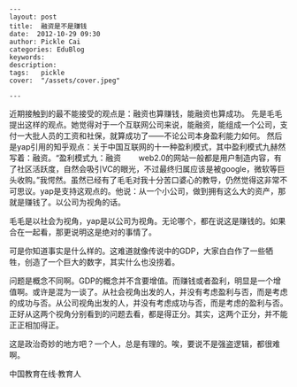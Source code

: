 
    ---
    layout: post  
    title:  融资是不是赚钱  
    date:  2012-10-29 09:30  
    author: Pickle Cai  
    categories: EduBlog  
    keywords: 
    description:   
    tags:	pickle   
    cover:  "/assets/cover.jpeg"  

    ---  
    
 近期接触到的最不能接受的观点是：融资也算赚钱，能融资也算成功。 先是毛毛提出这样的观点。她觉得对于一个互联网公司来说，能融资，能组成一个公司，支付一大批人员的工资和社保，就算成功了——不论公司本身盈利能力如何。 然后是yap引用的知乎观点：关于中国互联网的十一种盈利模式，其中盈利模式九赫然写着：融资。“盈利模式九：融资 　　web2.0的网站一般都是用户制造内容，有了社区活跃度，自然会吸引VC的眼光，不过最终归属应该是被google，微软等巨头收购。”我愕然。虽然已经有了毛毛对我十分苦口婆心的教导，仍然觉得这非常不可思议。yap是支持这观点的。他说：从一个小公司，做到拥有这么大的资产，那就是赚钱了。以公司为视角的话。

毛毛是以社会为视角，yap是以公司为视角。无论哪个，都在说这是赚钱的。如果合在一起看，那更说明这是绝对的事情了。

可是你知道事实是什么样的。这难道就像传说中的GDP，大家白白作了一些牺牲，创造了一个巨大的数字，其实什么也没捞着。

问题是概念不同啊。GDP的概念并不含要增值。而赚钱或者盈利，明显是一个增值啊。或许是混为一谈了。从社会视角出发的人，并没有考虑盈利与否，而是考虑的成功与否。从公司视角出发的人，并没有考虑成功与否，而是考虑的盈利与否。正好从这两个视角分别看到的问题去看，都是得正分。其实，这两个正分，并不能正正相加得正。

这是政治奇妙的地方吧？一个人，总是有理的。唉，要说不是强盗逻辑，都很难啊。		

		    
 中国教育在线·教育人

